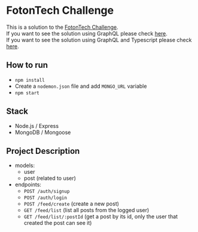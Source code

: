 # FotonTech Challenge

This is a solution to the [FotonTech Challenge](https://github.com/FotonTech/join).  
If you want to see the solution using GraphQL please check [here](https://github.com/nporta/fotton-challenge-graphql).  
If you want to see the solution using GraphQL and Typescript please check [here](https://github.com/nporta/fotton-challenge-graphql-typescript).


How to run
-------------
* `npm install`
* Create a `nodemon.json` file and add `MONGO_URL` variable
* `npm start`

Stack
-------------
* Node.js / Express
* MongoDB / Mongoose

Project Description
-------------
* models:
  * user
  * post (related to user)
* endpoints:
  * `POST /auth/signup`
  * `POST /auth/login`
  * `POST /feed/create` (create a new post)
  * `GET /feed/list` (list all posts from the logged user)
  * `GET /feed/list/:postId` (get a post by its id, only the user that created the post can see it) 


